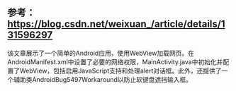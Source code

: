 ## 参考：https://blog.csdn.net/weixuan_/article/details/131596297
该文章展示了一个简单的Android应用，使用WebView加载网页。在AndroidManifest.xml中设置了必要的网络权限，MainActivity.java中初始化并配置了WebView，包括启用JavaScript支持和处理alert对话框。此外，还提供了一个辅助类AndroidBug5497Workaround以防止软键盘遮挡输入框。
